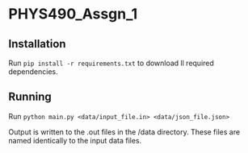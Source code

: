 # PHYS490_Assgn_1

## Installation
Run `pip install -r requirements.txt` to download ll required dependencies.

## Running
Run `python main.py <data/input_file.in> <data/json_file.json>`

Output is written to the .out files in the /data directory. These files are named identically to the input data files.

